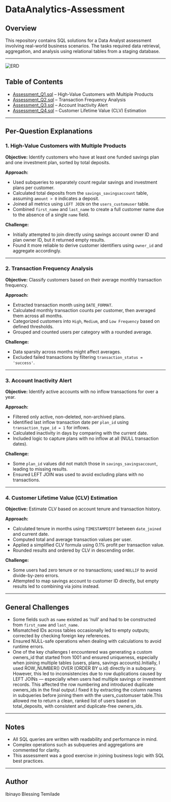 # DataAnalytics-Assessment

## Overview
This repository contains SQL solutions for a Data Analyst assessment involving real-world business scenarios. The tasks required data retrieval, aggregation, and analysis using relational tables from a staging database.

---
![ERD](https://drive.google.com/uc?export=view&id=1DiI9kOr8Y3GuWnESI3G9eujDukgBxW5f)



## Table of Contents

- [Assessment_Q1.sql](./Assessment_Q1.sql) – High-Value Customers with Multiple Products  
- [Assessment_Q2.sql](./Assessment_Q2.sql) – Transaction Frequency Analysis  
- [Assessment_Q3.sql](./Assessment_Q3.sql) – Account Inactivity Alert  
- [Assessment_Q4.sql](./Assessment_Q4.sql) – Customer Lifetime Value (CLV) Estimation

---

## Per-Question Explanations

### 1. High-Value Customers with Multiple Products

**Objective:** Identify customers who have at least one funded savings plan and one investment plan, sorted by total deposits.

**Approach:**
- Used subqueries to separately count regular savings and investment plans per customer.
- Calculated total deposits from the `savings_savingsaccount` table, assuming `amount > 0` indicates a deposit.
- Joined all metrics using `LEFT JOIN` on the `users_customuser` table.
- Combined `first_name` and `last_name` to create a full customer name due to the absence of a single `name` field.

**Challenge:**
- Initially attempted to join directly using savings account owner ID and plan owner ID, but it returned empty results.
- Found it more reliable to derive customer identifiers using `owner_id` and aggregate accordingly.

---

### 2. Transaction Frequency Analysis

**Objective:** Classify customers based on their average monthly transaction frequency.

**Approach:**
- Extracted transaction month using `DATE_FORMAT`.
- Calculated monthly transaction counts per customer, then averaged them across all months.
- Categorized customers into `High`, `Medium`, and `Low Frequency` based on defined thresholds.
- Grouped and counted users per category with a rounded average.

**Challenge:**
- Data sparsity across months might affect averages.
- Excluded failed transactions by filtering `transaction_status = 'success'`.

---

### 3. Account Inactivity Alert

**Objective:** Identify active accounts with no inflow transactions for over a year.

**Approach:**
- Filtered only active, non-deleted, non-archived plans.
- Identified last inflow transaction date per `plan_id` using `transaction_type_id = 1` for inflows.
- Calculated inactivity in days by comparing with the current date.
- Included logic to capture plans with no inflow at all (NULL transaction dates).

**Challenge:**
- Some `plan_id` values did not match those in `savings_savingsaccount`, leading to missing results.
- Ensured LEFT JOIN was used to avoid excluding plans with no transactions.

---

### 4. Customer Lifetime Value (CLV) Estimation

**Objective:** Estimate CLV based on account tenure and transaction history.

**Approach:**
- Calculated tenure in months using `TIMESTAMPDIFF` between `date_joined` and current date.
- Computed total and average transaction values per user.
- Applied a simplified CLV formula using 0.1% profit per transaction value.
- Rounded results and ordered by CLV in descending order.

**Challenge:**
- Some users had zero tenure or no transactions; used `NULLIF` to avoid divide-by-zero errors.
- Attempted to map savings account to customer ID directly, but empty results led to combining via joins instead.

---

## General Challenges

- Some fields such as `name` existed as ‘null’ and had to be constructed from `first_name` and `last_name`.
- Mismatched IDs across tables occasionally led to empty outputs; corrected by checking foreign key references.
- Ensured NULL-safe operations when dealing with calculations to avoid runtime errors.
- One of the key challenges I encountered was generating a custom owners_id that started from 1001 and ensured uniqueness, especially when joining multiple tables (users, plans, savings accounts).Initially, I used ROW_NUMBER() OVER (ORDER BY u.id) directly in a subquery. However, this led to inconsistencies due to row duplications caused by LEFT JOINs — especially when users had multiple savings or investment records. This affected the row numbering and introduced duplicate owners_ids in the final output.I fixed it by extracting the column names in subqueries before joining them with the users_customuser table.This allowed me to return a clean, ranked list of users based on total_deposits, with consistent and duplicate-free owners_ids.
---

## Notes

- All SQL queries are written with readability and performance in mind.
- Complex operations such as subqueries and aggregations are commented for clarity.
- This assessment was a good exercise in joining business logic with SQL best practices.

---

## Author
Ibinayo Blessing Temilade

